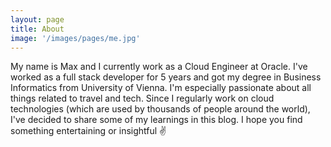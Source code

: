 ```yaml
---
layout: page
title: About
image: '/images/pages/me.jpg'
---
```



My name is Max and I currently work as a Cloud Engineer at Oracle. I've worked as a full stack developer for 5 years and got my degree in Business Informatics from University of Vienna. I'm especially passionate about all things related to travel and tech. Since I regularly work on cloud technologies (which are used by thousands of people around the world), I've decided to share some of my learnings in this blog. I hope you find something entertaining or insightful ✌️
